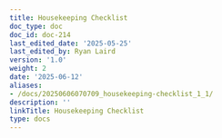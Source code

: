 ```yaml
---
title: Housekeeping Checklist
doc_type: doc
doc_id: doc-214
last_edited_date: '2025-05-25'
last_edited_by: Ryan Laird
version: '1.0'
weight: 2
date: '2025-06-12'
aliases:
- /docs/20250606070709_housekeeping-checklist_1_1/
description: ''
linkTitle: Housekeeping Checklist
type: docs
---
```


